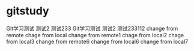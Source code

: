 # gitstudy
Git学习测试 测试2 测试233
Git学习测试 测试2 测试233112
change from remote
chage from local
change from remote1
chage from local2
chage from local3
change from remote6
change from local6
change from local7